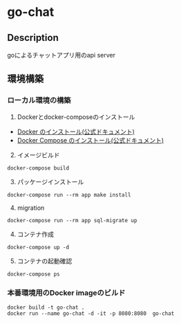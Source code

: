 # go-chat
## Description
goによるチャットアプリ用のapi server

## 環境構築
### ローカル環境の構築
1. Dockerとdocker-composeのインストール
- [Docker のインストール(公式ドキュメント)](https://docs.docker.jp/engine/installation/index.html)
- [Docker Compose のインストール(公式ドキュメント)](https://docs.docker.jp/compose/install.html)
2. イメージビルド
```
docker-compose build
```
3. パッケージインストール
```
docker-compose run --rm app make install
```
4. migration
```
docker-compose run --rm app sql-migrate up
```
4. コンテナ作成
```
docker-compose up -d
```
5. コンテナの起動確認
```
docker-compose ps
```
### 本番環境用のDocker imageのビルド
```
docker build -t go-chat .
docker run --name go-chat -d -it -p 8080:8080  go-chat
```

